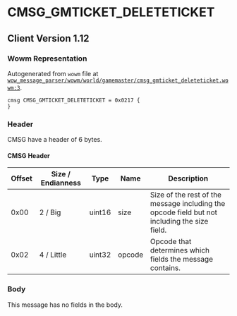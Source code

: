 # CMSG_GMTICKET_DELETETICKET

## Client Version 1.12

### Wowm Representation

Autogenerated from `wowm` file at [`wow_message_parser/wowm/world/gamemaster/cmsg_gmticket_deleteticket.wowm:3`](https://github.com/gtker/wow_messages/tree/main/wow_message_parser/wowm/world/gamemaster/cmsg_gmticket_deleteticket.wowm#L3).
```rust,ignore
cmsg CMSG_GMTICKET_DELETETICKET = 0x0217 {
}
```
### Header

CMSG have a header of 6 bytes.

#### CMSG Header

| Offset | Size / Endianness | Type   | Name   | Description |
| ------ | ----------------- | ------ | ------ | ----------- |
| 0x00   | 2 / Big           | uint16 | size   | Size of the rest of the message including the opcode field but not including the size field.|
| 0x02   | 4 / Little        | uint32 | opcode | Opcode that determines which fields the message contains.|

### Body

This message has no fields in the body.

